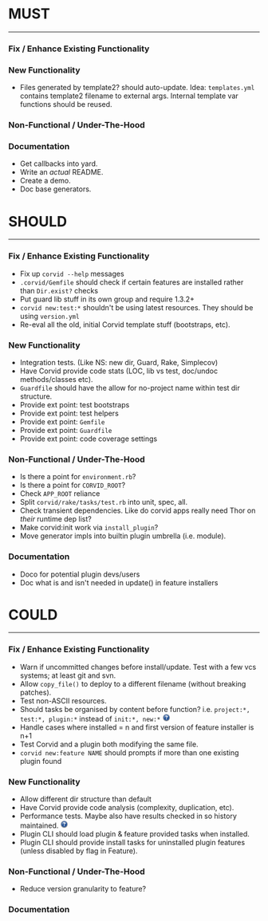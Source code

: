 # MUST
------

### Fix / Enhance Existing Functionality

### New Functionality
* Files generated by template2? should auto-update.
  Idea: `templates.yml` contains template2 filename to external args. Internal template var functions should be reused.

### Non-Functional / Under-The-Hood

### Documentation
* Get callbacks into yard.
* Write an _actual_ README.
* Create a demo.
* Doc base generators.



# SHOULD
--------

### Fix / Enhance Existing Functionality
* Fix up `corvid --help` messages
* `.corvid/Gemfile` should check if certain features are installed rather than `Dir.exist?` checks
* Put guard lib stuff in its own group and require 1.3.2+
* `corvid new:test:*` shouldn't be using latest resources. They should be using `version.yml`
* Re-eval all the old, initial Corvid template stuff (bootstraps, etc).

### New Functionality
* Integration tests. (Like NS: new dir, Guard, Rake, Simplecov)
* Have Corvid provide code stats (LOC, lib vs test, doc/undoc methods/classes etc).
* `Guardfile` should have the allow for no-project name within test dir structure.
* Provide ext point: test bootstraps
* Provide ext point: test helpers
* Provide ext point: `Gemfile`
* Provide ext point: `Guardfile`
* Provide ext point: code coverage settings

### Non-Functional / Under-The-Hood
* Is there a point for `environment.rb`?
* Is there a point for `CORVID_ROOT`?
* Check `APP_ROOT` reliance
* Split `corvid/rake/tasks/test.rb` into unit, spec, all.
* Check transient dependencies. Like do corvid apps really need Thor on _their_ runtime dep list?
* Make corvid:init work via `install_plugin`?
* Move generator impls into builtin plugin umbrella (i.e. module).

### Documentation
* Doco for potential plugin devs/users
* Doc what is and isn't needed in update() in feature installers



# COULD
-------

### Fix / Enhance Existing Functionality
* Warn if uncommitted changes before install/update. Test with a few vcs systems; at least git and svn.
* Allow `copy_file()` to deploy to a different filename (without breaking patches).
* Test non-ASCII resources.
* Should tasks be organised by content before function? i.e. `project:*, test:*, plugin:*` instead of `init:*, new:*` ![?](question.png)
* Handle cases where installed = n and first version of feature installer is n+1
* Test Corvid and a plugin both modifying the same file.
* `corvid new:feature NAME` should prompts if more than one existing plugin found

### New Functionality
* Allow different dir structure than default
* Have Corvid provide code analysis (complexity, duplication, etc).
* Performance tests. Maybe also have results checked in so history maintained. ![?](question.png)
* Plugin CLI should load plugin & feature provided tasks when installed.
* Plugin CLI should provide install tasks for uninstalled plugin features (unless disabled by flag in Feature).

### Non-Functional / Under-The-Hood
* Reduce version granularity to feature?

### Documentation

